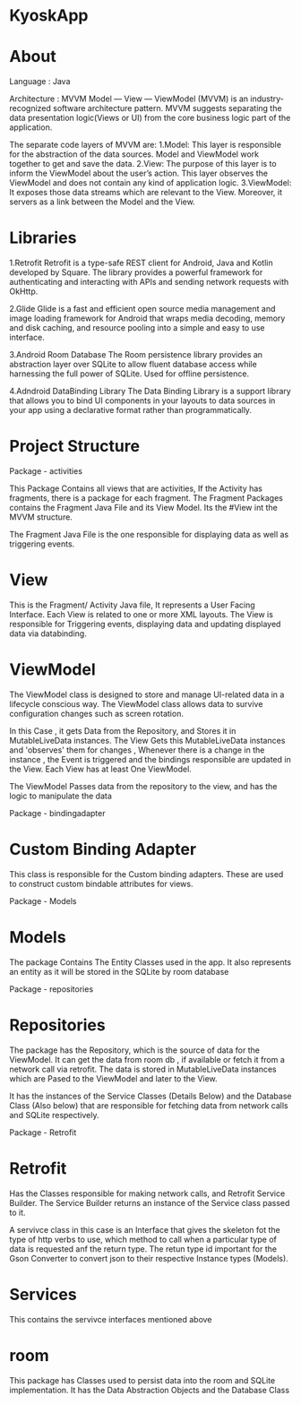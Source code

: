 # KyoskApp

# About
Language : Java

Architecture : MVVM
 Model — View — ViewModel (MVVM) is an industry-recognized software architecture pattern.
 MVVM suggests separating the data presentation logic(Views or UI) from the core business logic part of the application. 

The separate code layers of MVVM are:
1.Model: This layer is responsible for the abstraction of the data sources. Model and ViewModel work together to get and save the data.
2.View: The purpose of this layer is to inform the ViewModel about the user’s action. This layer observes the ViewModel and does not contain any kind of application logic.
3.ViewModel: It exposes those data streams which are relevant to the View. Moreover, it servers as a link between the Model and the View.

# Libraries
1.Retrofit
Retrofit is a type-safe REST client for Android, Java and Kotlin developed by Square. The library provides a powerful framework for authenticating and interacting with APIs and sending network requests with OkHttp.

2.Glide
Glide is a fast and efficient open source media management and image loading framework for Android that wraps media decoding, memory and disk caching, and resource pooling into a simple and easy to use interface.

3.Android Room Database
The Room persistence library provides an abstraction layer over SQLite to allow fluent database access while harnessing the full power of SQLite. Used for offline persistence.

4.Adndroid DataBinding Library
The Data Binding Library is a support library that allows you to bind UI components in your layouts to data sources in your app using a declarative format rather than programmatically.

# Project Structure
 Package - activities

 This Package Contains all views that are activities, If the Activity has fragments, there is a package for each fragment.
 The Fragment Packages contains the Fragment Java File and its View Model. Its the #View int the MVVM structure.

 The Fragment Java File is the one responsible for displaying data as well as triggering events.

   # View
   This is the Fragment/ Activity Java file, It represents a User Facing Interface. Each View is related to one or more XML layouts. The View is responsible for Triggering events, displaying data and updating displayed data via databinding.


   # ViewModel
   The ViewModel class is designed to store and manage UI-related data in a lifecycle conscious way. The ViewModel class allows data to survive configuration changes such as screen rotation.

   In this Case , it gets Data from the Repository, and Stores it in MutableLiveData instances.
   The View Gets this MutableLiveData instances and 'observes' them for changes , Whenever there is a change in the instance , the 
   Event is triggered and the bindings responsible are updated in the View.
   Each View has at least One ViewModel.

   The ViewModel Passes data from the repository to the view, and has the logic to manipulate the data


Package - bindingadapter
  # Custom Binding Adapter
  This class is responsible for the Custom binding adapters. These are used to construct custom bindable attributes for views.


Package - Models
  # Models
  The package Contains The Entity Classes used in the app. It also represents an entity as it will be stored in the SQLite by room database

Package - repositories
 # Repositories

 The package has the Repository, which is the source of data for the ViewModel. It can get the data from room db , if available or fetch it from a network call via retrofit. 
 The data is stored in MutableLiveData instances which are Pased to the ViewModel and later to the View.

 It has the instances of the Service Classes (Details Below) and the Database Class (Also below) that are responsible for fetching data from network calls and SQLite respectively.

Package - Retrofit
 # Retrofit
 Has the Classes responsible for making network calls, and Retrofit Service Builder.
 The Service Builder returns an instance of the Service class passed to it.

 A servivce class in this case is an Interface that gives the skeleton fot the type of http verbs to use, which method to call when a particular type of data is requested anf the return type. The retun type id important for the Gson Converter to convert json to their respective Instance types (Models).

 # Services
 This contains the servivce interfaces mentioned above


# room
This package has Classes used to persist data into the room and SQLite implementation.
It has the Data Abstraction Objects and the Database Class


